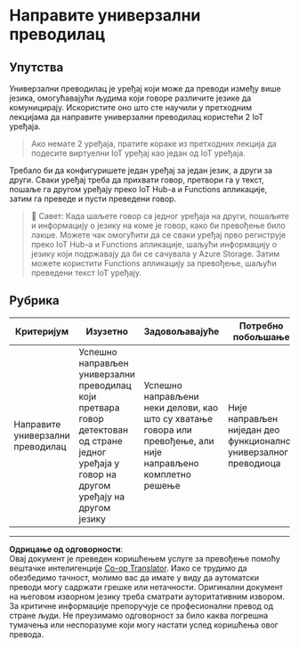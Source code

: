 <!--
CO_OP_TRANSLATOR_METADATA:
{
  "original_hash": "701f4a4466f9309b6e1d863077df0c06",
  "translation_date": "2025-08-28T13:10:11+00:00",
  "source_file": "6-consumer/lessons/4-multiple-language-support/assignment.md",
  "language_code": "sr"
}
-->
# Направите универзални преводилац

## Упутства

Универзални преводилац је уређај који може да преводи између више језика, омогућавајући људима који говоре различите језике да комуницирају. Искористите оно што сте научили у претходним лекцијама да направите универзални преводилац користећи 2 IoT уређаја.

> Ако немате 2 уређаја, пратите кораке из претходних лекција да подесите виртуелни IoT уређај као један од IoT уређаја.

Требало би да конфигуришете један уређај за један језик, а други за други. Сваки уређај треба да прихвати говор, претвори га у текст, пошаље га другом уређају преко IoT Hub-а и Functions апликације, затим га преведе и пусти преведени говор.

> 💁 Савет: Када шаљете говор са једног уређаја на други, пошаљите и информацију о језику на коме је говор, како би превођење било лакше. Можете чак омогућити да се сваки уређај прво региструје преко IoT Hub-а и Functions апликације, шаљући информацију о језику који подржавају да би се сачувала у Azure Storage. Затим можете користити Functions апликацију за превођење, шаљући преведени текст IoT уређају.

## Рубрика

| Критеријум | Изузетно | Задовољавајуће | Потребно побољшање |
| ---------- | -------- | -------------- | ------------------ |
| Направите универзални преводилац | Успешно направљен универзални преводилац који претвара говор детектован од стране једног уређаја у говор на другом уређају на другом језику | Успешно направљени неки делови, као што су хватање говора или превођење, али није направљено комплетно решење | Није направљен ниједан део функционалног универзалног преводиоца |

---

**Одрицање од одговорности**:  
Овај документ је преведен коришћењем услуге за превођење помоћу вештачке интелигенције [Co-op Translator](https://github.com/Azure/co-op-translator). Иако се трудимо да обезбедимо тачност, молимо вас да имате у виду да аутоматски преводи могу садржати грешке или нетачности. Оригинални документ на његовом изворном језику треба сматрати ауторитативним извором. За критичне информације препоручује се професионални превод од стране људи. Не преузимамо одговорност за било каква погрешна тумачења или неспоразуме који могу настати услед коришћења овог превода.